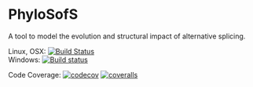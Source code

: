 # PhyloSofS

A tool to model the evolution and structural impact of alternative splicing.

Linux, OSX: [![Build Status](https://travis-ci.org/PhyloSofS-Team/PhyloSofS.svg?branch=master)](https://travis-ci.org/PhyloSofS-Team/PhyloSofS)  
Windows: [![Build status](https://ci.appveyor.com/api/projects/status/jt1vvvawusokfx5c/branch/master?svg=true)](https://ci.appveyor.com/project/diegozea/phylosofs-fku85/branch/master)  
  
Code Coverage:
[![codecov](https://codecov.io/gh/PhyloSofS-Team/PhyloSofS/branch/master/graph/badge.svg)](https://codecov.io/gh/PhyloSofS-Team/PhyloSofS)
[![coveralls](https://coveralls.io/repos/github/PhyloSofS-Team/PhyloSofS/badge.svg?branch=master)](https://coveralls.io/github/PhyloSofS-Team/PhyloSofS?branch=master)  
